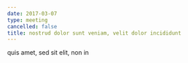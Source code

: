 ```yaml
---
date: 2017-03-07
type: meeting
cancelled: false
title: nostrud dolor sunt veniam, velit dolor incididunt
---
```

quis amet, sed sit elit, non in